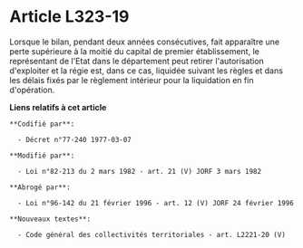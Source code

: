 # Article L323-19

Lorsque le bilan, pendant deux années consécutives, fait apparaître une perte supérieure à la moitié du capital de premier
établissement, le représentant de l'Etat dans le département peut retirer l'autorisation d'exploiter et la régie est, dans ce
cas, liquidée suivant les règles et dans les délais fixés par le règlement intérieur pour la liquidation en fin d'opération.

**Liens relatifs à cet article**

	**Codifié par**:

	  - Décret n°77-240 1977-03-07

	**Modifié par**:

	  - Loi n°82-213 du 2 mars 1982 - art. 21 (V) JORF 3 mars 1982

	**Abrogé par**:

	  - Loi n°96-142 du 21 février 1996 - art. 12 (V) JORF 24 février 1996

	**Nouveaux textes**:

	  - Code général des collectivités territoriales - art. L2221-20 (V)
